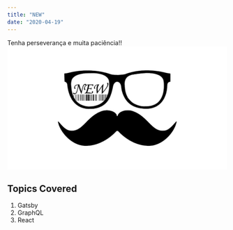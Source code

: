 ```yaml
---
title: "NEW"
date: "2020-04-19"
---
```


Tenha perseverança e muita paciência!!
![logo](./logoNEW.png)

## Topics Covered

1. Gatsby
2. GraphQL
3. React